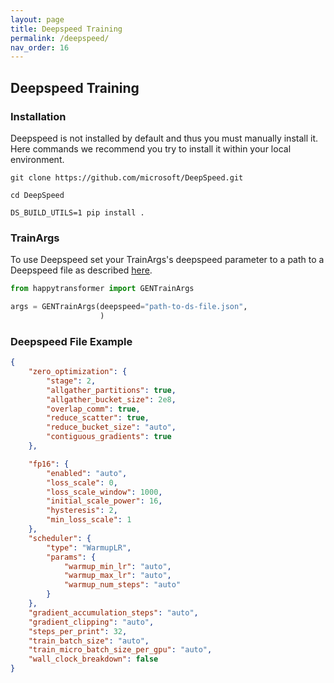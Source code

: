 ```yaml
---
layout: page
title: Deepspeed Training
permalink: /deepspeed/
nav_order: 16
---
```


## Deepspeed Training

### Installation
Deepspeed is not installed by default and thus you must manually install it.
Here commands we recommend you try to install it within your local environment.

```shell
git clone https://github.com/microsoft/DeepSpeed.git

cd DeepSpeed

DS_BUILD_UTILS=1 pip install .

```
### TrainArgs

To use Deepspeed set your TrainArgs's deepspeed parameter to a path to a Deepspeed file as described [here](https://huggingface.co/docs/transformers/main_classes/deepspeed).


```python
from happytransformer import GENTrainArgs

args = GENTrainArgs(deepspeed="path-to-ds-file.json",
                    )
```

### Deepspeed File Example

```json
{
    "zero_optimization": {
        "stage": 2,
        "allgather_partitions": true,
        "allgather_bucket_size": 2e8,
        "overlap_comm": true,
        "reduce_scatter": true,
        "reduce_bucket_size": "auto",
        "contiguous_gradients": true
    },

    "fp16": {
        "enabled": "auto",
        "loss_scale": 0,
        "loss_scale_window": 1000,
        "initial_scale_power": 16,
        "hysteresis": 2,
        "min_loss_scale": 1
    },
    "scheduler": {
        "type": "WarmupLR",
        "params": {
            "warmup_min_lr": "auto",
            "warmup_max_lr": "auto",
            "warmup_num_steps": "auto"
        }
    },
    "gradient_accumulation_steps": "auto",
    "gradient_clipping": "auto",
    "steps_per_print": 32,
    "train_batch_size": "auto",
    "train_micro_batch_size_per_gpu": "auto",
    "wall_clock_breakdown": false
}

```
